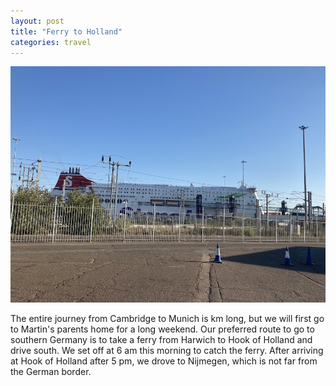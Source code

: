 ```yaml
---
layout: post
title: "Ferry to Holland"
categories: travel
---
```

<img src="/images/2022-08-12.jpg" alt="ferry to Holland" class="center">

The entire journey from Cambridge to Munich is km long, but we will first go to Martin's parents home for a long weekend. Our preferred route to go to southern Germany is to take a ferry from Harwich to Hook of Holland and drive south. We set off at 6 am this morning to catch the ferry. After arriving at Hook of Holland after 5 pm, we drove to Nijmegen, which is not far from the German border.  